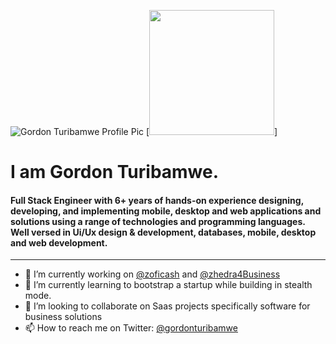 ![Gordon Turibamwe Profile Pic](https://zoficash-assets.nyc3.digitaloceanspaces.com/production-final/zoficash_team_profile_photo/1137d8778921128c61ee19b65ddbe559b4db9d6c "Gordon Turibamwe")
[<img src="https://zoficash-assets.nyc3.digitaloceanspaces.com/production-final/zoficash_team_profile_photo/1137d8778921128c61ee19b65ddbe559b4db9d6c" width="200">]
# I am Gordon Turibamwe.
#### Full Stack Engineer with 6+ years of hands-on experience designing, developing, and implementing mobile, desktop and web applications and solutions using a range of technologies and programming languages. Well versed in Ui/Ux design & development, databases, mobile, desktop and web development.
---
- 🔭 I’m currently working on [@zoficash](https://github.com/zoficash) and [@zhedra4Business](https://github.com/Zhedra4Business)
- 🌱 I’m currently learning to bootstrap a startup while building in stealth mode.
- 👯 I’m looking to collaborate on Saas projects specifically software for business solutions
- 📫 How to reach me on Twitter: [@gordonturibamwe](https://twitter.com/gordonturibamwe)
